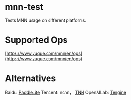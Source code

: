 # mnn-test
Tests MNN usage on different platforms.

# Supported Ops
[https://www.yuque.com/mnn/en/ops](https://www.yuque.com/mnn/en/ops)

# Alternatives
Baidu: [PaddleLite](https://github.com/PaddlePaddle/Paddle-Lite)
Tencent: ncnn， [TNN](https://github.com/Tencent/TNN)
OpenAILab: [Tengine](https://github.com/OAID/Tengine)
